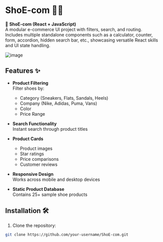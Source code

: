 # ShoE-com 🛒👟

🔹 **ShoE-com (React + JavaScript)**  
A modular e-commerce UI project with filters, search, and routing.  
Includes multiple standalone components such as a calculator, counter, form, accordion, hidden search bar, etc., showcasing versatile React skills and UI state handling.  

![image](https://github.com/user-attachments/assets/bcbbfddf-2fa3-484f-9108-8eff7e456b1a)


## Features ✨

- **Product Filtering**  
  Filter shoes by:
  - Category (Sneakers, Flats, Sandals, Heels)
  - Company (Nike, Adidas, Puma, Vans)
  - Color
  - Price Range

- **Search Functionality**  
  Instant search through product titles

- **Product Cards**  
  - Product images
  - Star ratings
  - Price comparisons
  - Customer reviews

- **Responsive Design**  
  Works across mobile and desktop devices

- **Static Product Database**  
  Contains 25+ sample shoe products

## Installation 🛠️

1. Clone the repository:
```bash
git clone https://github.com/your-username/ShoE-com.git
